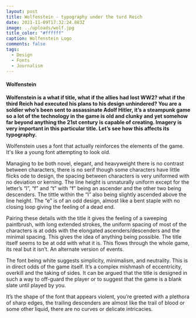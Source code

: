 ```yaml
---
layout: post
title: Wolfenstein - typography under the turd Reich
date: 2021-11-09T17:32:24.883Z
image: ../uploads/wolf.jpg
title_color: "#ffffff"
caption: Wolfenstein Logo
comments: false
tags:
  - Design
  - Fonts
  - Journalism
---
```

#### Wolfenstein

**Wolfenstein is a what if title, what if the allies had lost WW2? what if the third Reich had executed his plans to his design unhindered? You are a soldier who’s been sent to assassinate Adolf Hitler, it’s a steampunk game so a lot of the technology in the game is old and clunky and yet somehow far beyond anything the 21st century is capable of creating. Imagery is very important in this particular title. Let’s see how this affects its typography.**

Wolfenstein uses a font that actually reinforces the elements of the game. It's like a young font attempting to look old. 

Managing to be both novel, elegant, and heavyweight there is no contrast between characters, there is no serif though some characters have little flicks ode to design, the spacing between characters is very uniformed with no deviation or kerning. The line height is unnaturally uniform except for the letter’s “l”, “f” and “t” with “f” being an ascender and the other two being descenders. The tittle within the “I” also being slightly ascended above the line height. The “e” is of an odd design, almost like a bent staple with no closing loop giving the feeling of a dead end.

Pairing these details with the title it gives the feeling of a sweeping paintbrush, with long extended strokes, the uniform spacing of most of the characters is at odds with the elongated ascenders/descenders and the minimal spacing. This gives the idea of anything being possible. The title itself seems to be at odd with what it is. This flows through the whole game, its real but it isn’t. An alternate version of events.

The font being white suggests simplicity, minimalism, and neutrality. This is in direct odds of the game itself. It’s a complex mishmash of eccentricity, overkill and the taking of sides. It can be argued that the title is designed in such a way to off-guard the player or to suggest that the game is a blank slate until played by you.

It’s the shape of the font that appears violent, you’re greeted with a plethora of sharp edges, the trailing descenders are almost like the trail of blood or some other liquid, there are no curves or delicate intricacies.